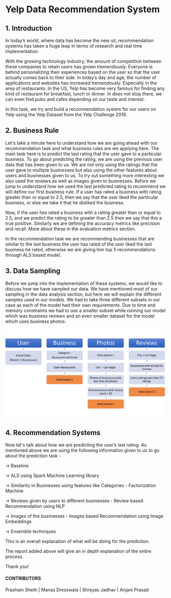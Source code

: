 # Yelp Data Recommendation System

## 1. Introduction

In today’s world, where data has become the new oil, recommendation systems has taken a huge leap in terms of research and real time implementation. 

With the growing technology industry, the amount of competition between these companies to retain users has grown tremendously. Everyone is behind personalizing their experiences based on the user so that the user actually comes back to their side. In today’s day and age, the number of applications and websites has increased tremendously. Especially in the area of restaurants. In the US, Yelp has become very famous for finding any kind of restaurant for breakfast, lunch or dinner. In does not stop there, we can even find pubs and cafes depending on our taste and interest.

In this task, we try and build a recommendation system for our users on Yelp using the Yelp Dataset from the Yelp Challenge 2019. 

## 2. Business Rule

Let's take a minute here to understand how we are going ahead with our recommendation task and what business rules are we applying here. 
The main task here is to predict the last rating that the user gave to a particular business. To go about predicting the rating, we are using the previous user data that has been given to us. We are not only using the ratings that the user gave to multiple businesses but also using the other features about users and businesses given to us. 
To try out something more interesting we also used the reviews as well as images given to businesses. 
Before we jump to understand how we used the last predicted rating to recommend we will define our first business rule. 
If a user has rated a business with rating greater than or equal to 2.5, then we say that the user liked the particular business, or else we take it that he disliked the business.

Now, if the user has rated a business with a rating greater than or equal to 2.5, and we predict the rating to be greater than 2.5 then we say that this a true positive. Similarly we are defining the accuracy metrics like precision and recall. More about these in the evaluation metrics section.

In the recommendation task we are recommending businesses that are similar to the last business the user has rated of the user liked the last business he rated, otherwise we are giving him top 5 recommendations through ALS based model.

## 3. Data Sampling

Before we jump into the implementation of these systems, we would like to discuss how we have sampled our data. 
We have mentioned most of our sampling in the data analysis section, but here we will explain the different samples used in our models. 
We had to take three different subsets in our case as each of the model had their own requirements. Due to time and memory constraints we had to use a smaller subset while running our model which was business reviews and an even smaller dataset for the model which uses business photos.

![Data Sampling](images/DataSampling.png)

## 4. Recommendation Systems

Now let's talk about how we are predicting the user’s last rating. As mentioned above we are using the following information given to us to go about the prediction task - 

-> Baseline 

-> ALS using Spark Machine Learning library 

-> Similarity in Businesses using features like Categories - Factorization Machine 

-> Reviews given by users to different businesses - Review based Recommendation using NLP 

-> Images of the businesses - Images based Recommendation using Image Embeddings 

-> Ensemble techniques

This is an overall explanation of what will be doing for the prediction.

The report added above will give an in depth explanation of the entire process.

Thank you!

#### CONTRIBUTORS
Prasham Sheth | Manas Dresswala | Shreyas Jadhav | Anjani Prasad 
